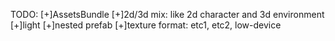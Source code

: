 TODO:
[+]AssetsBundle
[+]2d/3d mix: like 2d character and 3d environment
[+]light
[+]nested prefab
[+]texture format: etc1, etc2, low-device